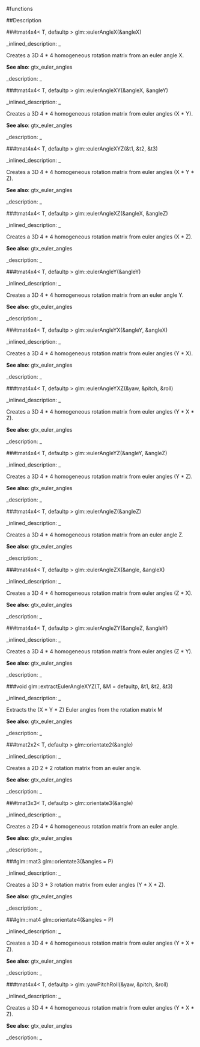 #functions


<!--
_visible: True_
_advanced: False_
-->

##Description






<!----------------------------------------------------------------------------->

###tmat4x4< T, defaultp > glm::eulerAngleX(&angleX)

<!--
_syntax: glm::eulerAngleX(&angleX)_
_name: glm::eulerAngleX_
_returns: tmat4x4< T, defaultp >_
_returns_description: _
_parameters: const T &angleX_
_version_started: 0.10.0_
_version_deprecated: _
_summary: _
_constant: False_
_static: False_
_visible: True_
_advanced: False_
-->

_inlined_description: _

Creates a 3D 4 * 4 homogeneous rotation matrix from an euler angle X.

**See also**: gtx_euler_angles





_description: _







<!----------------------------------------------------------------------------->

###tmat4x4< T, defaultp > glm::eulerAngleXY(&angleX, &angleY)

<!--
_syntax: glm::eulerAngleXY(&angleX, &angleY)_
_name: glm::eulerAngleXY_
_returns: tmat4x4< T, defaultp >_
_returns_description: _
_parameters: const T &angleX, const T &angleY_
_version_started: 0.10.0_
_version_deprecated: _
_summary: _
_constant: False_
_static: False_
_visible: True_
_advanced: False_
-->

_inlined_description: _

Creates a 3D 4 * 4 homogeneous rotation matrix from euler angles (X * Y).

**See also**: gtx_euler_angles





_description: _







<!----------------------------------------------------------------------------->

###tmat4x4< T, defaultp > glm::eulerAngleXYZ(&t1, &t2, &t3)

<!--
_syntax: glm::eulerAngleXYZ(&t1, &t2, &t3)_
_name: glm::eulerAngleXYZ_
_returns: tmat4x4< T, defaultp >_
_returns_description: _
_parameters: const T &t1, const T &t2, const T &t3_
_version_started: 0.10.0_
_version_deprecated: _
_summary: _
_constant: False_
_static: False_
_visible: True_
_advanced: False_
-->

_inlined_description: _

Creates a 3D 4 * 4 homogeneous rotation matrix from euler angles (X * Y * Z).

**See also**: gtx_euler_angles





_description: _







<!----------------------------------------------------------------------------->

###tmat4x4< T, defaultp > glm::eulerAngleXZ(&angleX, &angleZ)

<!--
_syntax: glm::eulerAngleXZ(&angleX, &angleZ)_
_name: glm::eulerAngleXZ_
_returns: tmat4x4< T, defaultp >_
_returns_description: _
_parameters: const T &angleX, const T &angleZ_
_version_started: 0.10.0_
_version_deprecated: _
_summary: _
_constant: False_
_static: False_
_visible: True_
_advanced: False_
-->

_inlined_description: _

Creates a 3D 4 * 4 homogeneous rotation matrix from euler angles (X * Z).

**See also**: gtx_euler_angles





_description: _







<!----------------------------------------------------------------------------->

###tmat4x4< T, defaultp > glm::eulerAngleY(&angleY)

<!--
_syntax: glm::eulerAngleY(&angleY)_
_name: glm::eulerAngleY_
_returns: tmat4x4< T, defaultp >_
_returns_description: _
_parameters: const T &angleY_
_version_started: 0.10.0_
_version_deprecated: _
_summary: _
_constant: False_
_static: False_
_visible: True_
_advanced: False_
-->

_inlined_description: _

Creates a 3D 4 * 4 homogeneous rotation matrix from an euler angle Y.

**See also**: gtx_euler_angles





_description: _







<!----------------------------------------------------------------------------->

###tmat4x4< T, defaultp > glm::eulerAngleYX(&angleY, &angleX)

<!--
_syntax: glm::eulerAngleYX(&angleY, &angleX)_
_name: glm::eulerAngleYX_
_returns: tmat4x4< T, defaultp >_
_returns_description: _
_parameters: const T &angleY, const T &angleX_
_version_started: 0.10.0_
_version_deprecated: _
_summary: _
_constant: False_
_static: False_
_visible: True_
_advanced: False_
-->

_inlined_description: _

Creates a 3D 4 * 4 homogeneous rotation matrix from euler angles (Y * X).

**See also**: gtx_euler_angles





_description: _







<!----------------------------------------------------------------------------->

###tmat4x4< T, defaultp > glm::eulerAngleYXZ(&yaw, &pitch, &roll)

<!--
_syntax: glm::eulerAngleYXZ(&yaw, &pitch, &roll)_
_name: glm::eulerAngleYXZ_
_returns: tmat4x4< T, defaultp >_
_returns_description: _
_parameters: const T &yaw, const T &pitch, const T &roll_
_version_started: 0.10.0_
_version_deprecated: _
_summary: _
_constant: False_
_static: False_
_visible: True_
_advanced: False_
-->

_inlined_description: _

Creates a 3D 4 * 4 homogeneous rotation matrix from euler angles (Y * X * Z).

**See also**: gtx_euler_angles





_description: _







<!----------------------------------------------------------------------------->

###tmat4x4< T, defaultp > glm::eulerAngleYZ(&angleY, &angleZ)

<!--
_syntax: glm::eulerAngleYZ(&angleY, &angleZ)_
_name: glm::eulerAngleYZ_
_returns: tmat4x4< T, defaultp >_
_returns_description: _
_parameters: const T &angleY, const T &angleZ_
_version_started: 0.10.0_
_version_deprecated: _
_summary: _
_constant: False_
_static: False_
_visible: True_
_advanced: False_
-->

_inlined_description: _

Creates a 3D 4 * 4 homogeneous rotation matrix from euler angles (Y * Z).

**See also**: gtx_euler_angles





_description: _







<!----------------------------------------------------------------------------->

###tmat4x4< T, defaultp > glm::eulerAngleZ(&angleZ)

<!--
_syntax: glm::eulerAngleZ(&angleZ)_
_name: glm::eulerAngleZ_
_returns: tmat4x4< T, defaultp >_
_returns_description: _
_parameters: const T &angleZ_
_version_started: 0.10.0_
_version_deprecated: _
_summary: _
_constant: False_
_static: False_
_visible: True_
_advanced: False_
-->

_inlined_description: _

Creates a 3D 4 * 4 homogeneous rotation matrix from an euler angle Z.

**See also**: gtx_euler_angles





_description: _







<!----------------------------------------------------------------------------->

###tmat4x4< T, defaultp > glm::eulerAngleZX(&angle, &angleX)

<!--
_syntax: glm::eulerAngleZX(&angle, &angleX)_
_name: glm::eulerAngleZX_
_returns: tmat4x4< T, defaultp >_
_returns_description: _
_parameters: const T &angle, const T &angleX_
_version_started: 0.10.0_
_version_deprecated: _
_summary: _
_constant: False_
_static: False_
_visible: True_
_advanced: False_
-->

_inlined_description: _

Creates a 3D 4 * 4 homogeneous rotation matrix from euler angles (Z * X).

**See also**: gtx_euler_angles





_description: _







<!----------------------------------------------------------------------------->

###tmat4x4< T, defaultp > glm::eulerAngleZY(&angleZ, &angleY)

<!--
_syntax: glm::eulerAngleZY(&angleZ, &angleY)_
_name: glm::eulerAngleZY_
_returns: tmat4x4< T, defaultp >_
_returns_description: _
_parameters: const T &angleZ, const T &angleY_
_version_started: 0.10.0_
_version_deprecated: _
_summary: _
_constant: False_
_static: False_
_visible: True_
_advanced: False_
-->

_inlined_description: _

Creates a 3D 4 * 4 homogeneous rotation matrix from euler angles (Z * Y).

**See also**: gtx_euler_angles





_description: _







<!----------------------------------------------------------------------------->

###void glm::extractEulerAngleXYZ(T, &M = defaultp, &t1, &t2, &t3)

<!--
_syntax: glm::extractEulerAngleXYZ(T, &M = defaultp, &t1, &t2, &t3)_
_name: glm::extractEulerAngleXYZ_
_returns: void_
_returns_description: _
_parameters: const tmat4x4< T, defaultp > &M=defaultp, T &t1, T &t2, T &t3_
_version_started: 0.10.0_
_version_deprecated: _
_summary: _
_constant: False_
_static: False_
_visible: True_
_advanced: False_
-->

_inlined_description: _

Extracts the (X * Y * Z) Euler angles from the rotation matrix M

**See also**: gtx_euler_angles





_description: _







<!----------------------------------------------------------------------------->

###tmat2x2< T, defaultp > glm::orientate2(&angle)

<!--
_syntax: glm::orientate2(&angle)_
_name: glm::orientate2_
_returns: tmat2x2< T, defaultp >_
_returns_description: _
_parameters: const T &angle_
_version_started: 0.10.0_
_version_deprecated: _
_summary: _
_constant: False_
_static: False_
_visible: True_
_advanced: False_
-->

_inlined_description: _

Creates a 2D 2 * 2 rotation matrix from an euler angle.

**See also**: gtx_euler_angles





_description: _







<!----------------------------------------------------------------------------->

###tmat3x3< T, defaultp > glm::orientate3(&angle)

<!--
_syntax: glm::orientate3(&angle)_
_name: glm::orientate3_
_returns: tmat3x3< T, defaultp >_
_returns_description: _
_parameters: const T &angle_
_version_started: 0.10.0_
_version_deprecated: _
_summary: _
_constant: False_
_static: False_
_visible: True_
_advanced: False_
-->

_inlined_description: _

Creates a 2D 4 * 4 homogeneous rotation matrix from an euler angle.

**See also**: gtx_euler_angles





_description: _







<!----------------------------------------------------------------------------->

###glm::mat3 glm::orientate3(&angles = P)

<!--
_syntax: glm::orientate3(&angles = P)_
_name: glm::orientate3_
_returns: glm::mat3_
_returns_description: _
_parameters: const glm::vec3 &angles=P_
_version_started: 0.10.0_
_version_deprecated: _
_summary: _
_constant: False_
_static: False_
_visible: True_
_advanced: False_
-->

_inlined_description: _

Creates a 3D 3 * 3 rotation matrix from euler angles (Y * X * Z).

**See also**: gtx_euler_angles





_description: _







<!----------------------------------------------------------------------------->

###glm::mat4 glm::orientate4(&angles = P)

<!--
_syntax: glm::orientate4(&angles = P)_
_name: glm::orientate4_
_returns: glm::mat4_
_returns_description: _
_parameters: const glm::vec3 &angles=P_
_version_started: 0.10.0_
_version_deprecated: _
_summary: _
_constant: False_
_static: False_
_visible: True_
_advanced: False_
-->

_inlined_description: _

Creates a 3D 4 * 4 homogeneous rotation matrix from euler angles (Y * X * Z).

**See also**: gtx_euler_angles





_description: _







<!----------------------------------------------------------------------------->

###tmat4x4< T, defaultp > glm::yawPitchRoll(&yaw, &pitch, &roll)

<!--
_syntax: glm::yawPitchRoll(&yaw, &pitch, &roll)_
_name: glm::yawPitchRoll_
_returns: tmat4x4< T, defaultp >_
_returns_description: _
_parameters: const T &yaw, const T &pitch, const T &roll_
_version_started: 0.10.0_
_version_deprecated: _
_summary: _
_constant: False_
_static: False_
_visible: True_
_advanced: False_
-->

_inlined_description: _

Creates a 3D 4 * 4 homogeneous rotation matrix from euler angles (Y * X * Z).

**See also**: gtx_euler_angles





_description: _







<!----------------------------------------------------------------------------->

